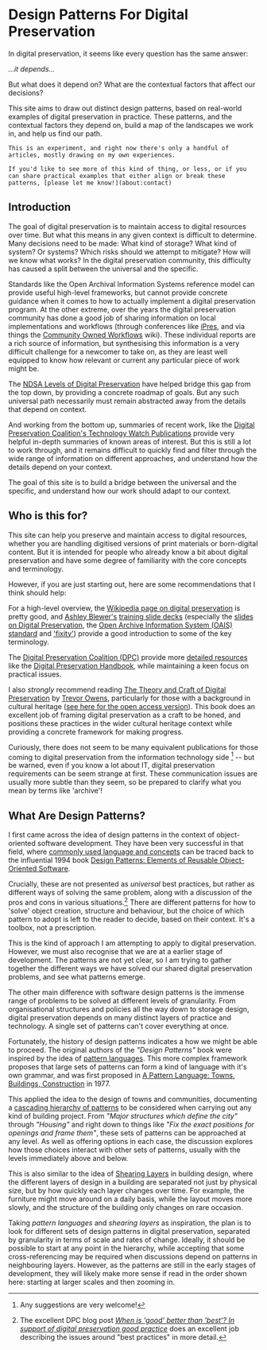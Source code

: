 # Design Patterns For Digital Preservation

In digital preservation, it seems like every question has the same answer: 

_...it depends..._

But what does it depend on? What are the contextual factors that affect our decisions?

This site aims to draw out distinct design patterns, based on real-world examples of digital preservation in practice. These patterns, and the contextual factors they depend on, build a map of the landscapes we work in, and help us find our path.

```{note}
This is an experiment, and right now there's only a handful of articles, mostly drawing on my own experiences.

If you'd like to see more of this kind of thing, or less, or if you can share practical examples that either align or break these patterns, [please let me know!](about:contact)
```
## Introduction

The goal of digital preservation is to maintain access to digital resources over time. But what this means in any given context is difficult to determine. Many decisions need to be made: What kind of storage? What kind of system? Or systems? Which risks should we attempt to mitigate? How will we know what works? In the digital preservation community, this difficulty has caused a split between the universal and the specific.

Standards like the Open Archival Information Systems reference model can provide useful high-level frameworks, but cannot provide concrete guidance when it comes to how to actually implement a digital preservation program. At the other extreme, over the years the digital preservation community has done a good job of sharing information on local implementations and workflows (through conferences like [iPres](https://ipres-conference.org/), and via things the [Community Owned Workflows](https://coptr.digipres.org/index.php/Workflow:Community_Owned_Workflows) wiki). These individual reports are a rich source of information, but synthesising this information is a very difficult challenge for a newcomer to take on, as they are least well equipped to know how relevant or current any particular piece of work might be.

The [NDSA Levels of Digital Preservation](https://ndsa.org/publications/levels-of-digital-preservation/) have helped bridge this gap from the top down, by providing a concrete roadmap of goals. But any such universal path necessarily must remain abstracted away from the details that depend on context. 

And working from the bottom up, summaries of recent work, like the [Digital Preservation Coalition's Technology Watch Publications](https://www.dpconline.org/digipres/discover-good-practice/tech-watch-reports) provide very helpful in-depth summaries of known areas of interest.  But this is still a lot to work through, and it remains difficult to quickly find and filter through the wide range of information on different approaches, and understand how the details depend on your context. 

The goal of this site is to build a bridge between the universal and the specific, and understand how our work should adapt to our context.


## Who is this for?

This site can help you preserve and maintain access to digital resources, whether you are handling digitised versions of print materials or born-digital content. But it is intended for people who already know a bit about digital preservation and have some degree of familiarity with the core concepts and terminology.

However, if you are just starting out, here are some recommendations that I think should help:

For a high-level overview, the [Wikipedia page on digital preservation](https://en.wikipedia.org/wiki/Digital_preservation) is pretty good, and [Ashley Blewer's](https://ashleyblewer.com/) [training slide decks](https://training.ashleyblewer.com/) (especially the [slides on Digital Preservation](https://training.ashleyblewer.com/presentations/digital-preservation.html#2), the [Open Archive Information System (OAIS) standard](https://training.ashleyblewer.com/presentations/oais.html#2) and ['fixity'](https://training.ashleyblewer.com/presentations/fixity.html#2)) provide a good introduction to some of the key terminology.  

The [Digital Preservation Coalition (DPC)](https://www.dpconline.org/) provide more [detailed resources](https://www.dpconline.org/digipres/what-is-digipres) like the [Digital Preservation Handbook](https://www.dpconline.org/handbook), while maintaining a keen focus on practical issues. 

I also _strongly_ recommend reading [The Theory and Craft of Digital Preservation](https://jhupbooks.press.jhu.edu/title/theory-and-craft-digital-preservation) by [Trevor Owens](http://www.trevorowens.org/), particularly for those with a background in cultural heritage ([see here for the open access version](https://osf.io/preprints/lissa/5cpjt/)). This book does an excellent job of framing digital preservation as a craft to be honed, and positions these practices in the wider cultural heritage context while providing a concrete framework for making progress.

Curiously, there does not seem to be many equivalent publications for those coming to digital preservation from the information technology side [^itbooks] -- but be warned, even if you know a lot about IT, digital preservation requirements can be seem strange at first. These communication issues are usually more subtle than they seem, so be prepared to clarify what you mean by terms like 'archive'!

[^itbooks]: Any suggestions are very welcome!

## What Are Design Patterns?

I first came across the idea of design patterns in the context of object-oriented software development. They have been very successful in that field, where [commonly used language and concepts](https://en.wikipedia.org/wiki/Software_design_pattern) can be traced back to the influential 1994 book [Design Patterns: Elements of Reusable Object-Oriented Software](https://en.wikipedia.org/wiki/Design_Patterns).

Crucially, these are not presented as _universal_ best practices, but rather as different ways of solving the same problem, along with a discussion of the pros and cons in various situations.[^1]  There are different patterns for how to 'solve' object creation, structure and behaviour, but the choice of which pattern to adopt is left to the reader to decide, based on their context. It's a toolbox, not a prescription.

This is the kind of approach I am attempting to apply to digital preservation. However, we must also recognise that we are at a earlier stage of development. The patterns are not yet clear, so I am trying to gather together the different ways we have solved our shared digital preservation problems, and see what patterns emerge.

The other main difference with software design patterns is the immense range of problems to be solved at different levels of granularity. From organisational structures and policies all the way down to storage design, digital preservation depends on many distinct layers of practice and technology. A single set of patterns can't cover everything at once.

Fortunately, the history of design patterns indicates a how we might be able to proceed. The original authors of the  _"Design Patterns"_ book were inspired by the idea of [pattern languages](https://en.wikipedia.org/wiki/Pattern_language).  This more complex framework proposes that large sets of patterns can form a kind of language with it's own grammar, and was first proposed in [A Pattern Language: Towns, Buildings, Construction](https://en.wikipedia.org/wiki/A_Pattern_Language) in 1977.

This applied the idea to the design of towns and communities, documenting a [cascading hierarchy of patterns](https://web.archive.org/web/20220319012035/http://www.patternlanguage.com/labyrinth/apl-tour2.html) to be considered when carrying out any kind of building project.  From _"Major structures which define the city"_ through _"Housing"_ and right down to things like _"Fix the exact positions for openings and frame them"_, these sets of patterns can be approached at any level.  As well as offering options in each case, the discussion explores how those choices interact with other sets of patterns, usually with the levels immediately above and below.

This is also similar to the idea of [Shearing Layers](https://en.wikipedia.org/wiki/Shearing_layers) in building design, where the different layers of design in a building are separated not just by physical size, but by how quickly each layer changes over time.  For example, the furniture might move around on a daily basis, while the layout moves more slowly, and the structure of the building only changes on rare occasion.

Taking _pattern languages_ and _shearing layers_ as inspiration, the plan is to look for different sets of design patterns in digital preservation, separated by granularity in terms of scale and rates of change. Ideally, it should be possible to start at any point in the hierarchy, while accepting that some cross-referencing may be required when discussions depend on patterns in neighbouring layers. However, as the patterns are still in the early stages of development, they will likely make more sense if read in the order shown here: starting at larger scales and then zooming in.

[^1]: The excellent DPC blog post [_When is 'good' better than 'best'? In support of digital preservation good practice_](https://www.dpconline.org/blog/when-is-good-better-than-best-in-support-of-digital-preservation-good-practice) does an excellent job describing the issues around "best practices" in more detail.